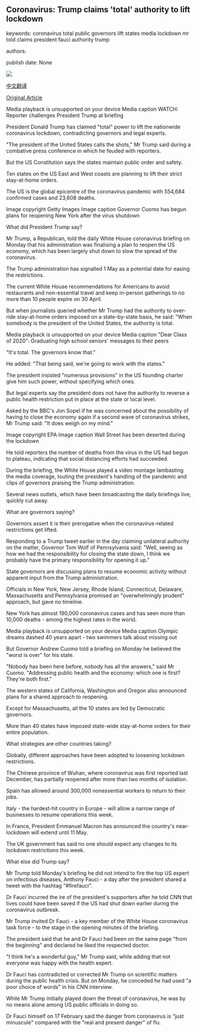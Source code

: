 ## Coronavirus: Trump claims 'total' authority to lift lockdown

keywords: coronavirus total public governors lift states media lockdown mr told claims president fauci authority trump

authors: 

publish date: None

![](https://ichef.bbci.co.uk/images/ic/1024x576/p089f9z0.jpg)

[中文翻译](Coronavirus%3A%20Trump%20claims%20%27total%27%20authority%20to%20lift%20lockdown_zh.md)

[Original Article](https://www.bbc.com/news/world-us-canada-52274969)

Media playback is unsupported on your device Media caption WATCH: Reporter challenges President Trump at briefing

President Donald Trump has claimed "total" power to lift the nationwide coronavirus lockdown, contradicting governors and legal experts.

"The president of the United States calls the shots," Mr Trump said during a combative press conference in which he feuded with reporters.

But the US Constitution says the states maintain public order and safety.

Ten states on the US East and West coasts are planning to lift their strict stay-at-home orders.

The US is the global epicentre of the coronavirus pandemic with 554,684 confirmed cases and 23,608 deaths.

Image copyright Getty Images Image caption Governor Cuomo has begun plans for reopening New York after the virus shutdown

What did President Trump say?

Mr Trump, a Republican, told the daily White House coronavirus briefing on Monday that his administration was finalising a plan to reopen the US economy, which has been largely shut down to slow the spread of the coronavirus.

The Trump administration has signalled 1 May as a potential date for easing the restrictions.

The current White House recommendations for Americans to avoid restaurants and non-essential travel and keep in-person gatherings to no more than 10 people expire on 30 April.

But when journalists queried whether Mr Trump had the authority to over-ride stay-at-home orders imposed on a state-by-state basis, he said: "When somebody is the president of the United States, the authority is total.

Media playback is unsupported on your device Media caption "Dear Class of 2020": Graduating high school seniors' messages to their peers

"It's total. The governors know that."

He added: "That being said, we're going to work with the states."

The president insisted "numerous provisions" in the US founding charter give him such power, without specifying which ones.

But legal experts say the president does not have the authority to reverse a public health restriction put in place at the state or local level.

Asked by the BBC's Jon Sopel if he was concerned about the possibility of having to close the economy again if a second wave of coronavirus strikes, Mr Trump said: "It does weigh on my mind."

Image copyright EPA Image caption Wall Street has been deserted during the lockdown

He told reporters the number of deaths from the virus in the US had begun to plateau, indicating that social distancing efforts had succeeded.

During the briefing, the White House played a video montage lambasting the media coverage, touting the president's handling of the pandemic and clips of governors praising the Trump administration.

Several news outlets, which have been broadcasting the daily briefings live, quickly cut away.

What are governors saying?

Governors assert it is their prerogative when the coronavirus-related restrictions get lifted.

Responding to a Trump tweet earlier in the day claiming unilateral authority on the matter, Governor Tom Wolf of Pennsylvania said: "Well, seeing as how we had the responsibility for closing the state down, I think we probably have the primary responsibility for opening it up."

State governors are discussing plans to resume economic activity without apparent input from the Trump administration.

Officials in New York, New Jersey, Rhode Island, Connecticut, Delaware, Massachusetts and Pennsylvania promised an "overwhelmingly prudent" approach, but gave no timeline.

New York has almost 190,000 coronavirus cases and has seen more than 10,000 deaths - among the highest rates in the world.

Media playback is unsupported on your device Media caption Olympic dreams dashed 40 years apart - two swimmers talk about missing out

But Governor Andrew Cuomo told a briefing on Monday he believed the "worst is over" for his state.

"Nobody has been here before, nobody has all the answers," said Mr Cuomo. "Addressing public health and the economy: which one is first? They're both first."

The western states of California, Washington and Oregon also announced plans for a shared approach to reopening.

Except for Massachusetts, all the 10 states are led by Democratic governors.

More than 40 states have imposed state-wide stay-at-home orders for their entire population.

What strategies are other countries taking?

Globally, different approaches have been adopted to loosening lockdown restrictions.

The Chinese province of Wuhan, where coronavirus was first reported last December, has partially reopened after more than two months of isolation.

Spain has allowed around 300,000 nonessential workers to return to their jobs.

Italy - the hardest-hit country in Europe - will allow a narrow range of businesses to resume operations this week.

In France, President Emmanuel Macron has announced the country's near-lockdown will extend until 11 May.

The UK government has said no one should expect any changes to its lockdown restrictions this week.

What else did Trump say?

Mr Trump told Monday's briefing he did not intend to fire the top US expert on infectious diseases, Anthony Fauci - a day after the president shared a tweet with the hashtag "\#firefauci".

Dr Fauci incurred the ire of the president's supporters after he told CNN that lives could have been saved if the US had shut down earlier during the coronavirus outbreak.

Mr Trump invited Dr Fauci - a key member of the White House coronavirus task force - to the stage in the opening minutes of the briefing.

The president said that he and Dr Fauci had been on the same page "from the beginning" and declared he liked the respected doctor.

"I think he's a wonderful guy," Mr Trump said, while adding that not everyone was happy with the health expert.

Dr Fauci has contradicted or corrected Mr Trump on scientific matters during the public health crisis. But on Monday, he conceded he had used "a poor choice of words" in his CNN interview.

While Mr Trump initially played down the threat of coronavirus, he was by no means alone among US public officials in doing so.

Dr Fauci himself on 17 February said the danger from coronavirus is "just minuscule" compared with the "real and present danger" of flu.